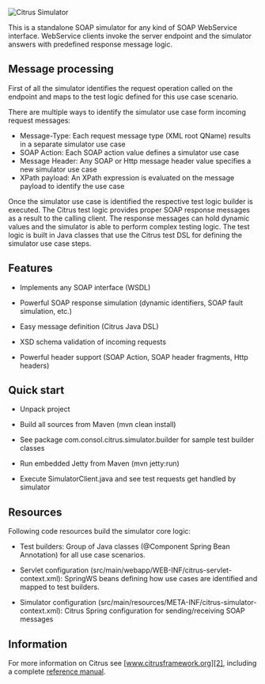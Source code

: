 ![Citrus Simulator][1]

This is a standalone SOAP simulator for any kind of SOAP WebService interface.
WebService clients invoke the server endpoint and the simulator answers with predefined response
message logic.

Message processing
---------

First of all the simulator identifies the request operation called on the endpoint and maps to the test logic defined
for this use case scenario.

There are multiple ways to identify the simulator use case form incoming request messages:

* Message-Type: Each request message type (XML root QName) results in a separate simulator use case
* SOAP Action: Each SOAP action value defines a simulator use case
* Message Header: Any SOAP or Http message header value specifies a new simulator use case
* XPath payload: An XPath expression is evaluated on the message payload to identify the use case

Once the simulator use case is identified the respective test logic builder is executed. The Citrus test logic provides
proper SOAP response messages as a result to the calling client. The response messages can hold dynamic values and the
simulator is able to perform complex testing logic. The test logic is built in Java classes that use the Citrus test
DSL for defining the simulator use case steps.

Features
---------

* Implements any SOAP interface (WSDL)

* Powerful SOAP response simulation (dynamic identifiers, SOAP fault simulation, etc.)

* Easy message definition (Citrus Java DSL)

* XSD schema validation of incoming requests

* Powerful header support (SOAP Action, SOAP header fragments, Http headers)

Quick start
---------

* Unpack project

* Build all sources from Maven (mvn clean install)

* See package com.consol.citrus.simulator.builder for sample test builder classes

* Run embedded Jetty from Maven (mvn jetty:run)

* Execute SimulatorClient.java and see test requests get handled by simulator

Resources
---------

Following code resources build the simulator core logic:

* Test builders: Group of Java classes (@Component Spring Bean Annotation) for all use case scenarios.

* Servlet configuration (src/main/webapp/WEB-INF/citrus-servlet-context.xml): SpringWS beans defining how use cases are
identified and mapped to test builders.

* Simulator configuration (src/main/resources/META-INF/citrus-simulator-context.xml): Citrus Spring configuration for
sending/receiving SOAP messages

Information
---------

For more information on Citrus see [www.citrusframework.org][2], including
a complete [reference manual][3].

 [1]: http://www.citrusframework.org/reference/html/images/citrus_logo.jpg "Citrus"
 [2]: http://www.citrusframework.org
 [3]: http://www.citrusframework.org/reference/html/
